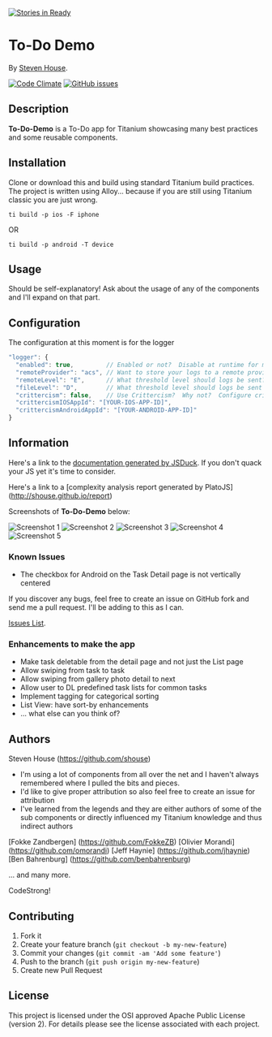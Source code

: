 [![Stories in Ready](https://badge.waffle.io/shouse/To-Do-Demo.png?label=ready&title=Ready)](https://waffle.io/shouse/To-Do-Demo)
# To-Do Demo

By [Steven House](https://www.linkedin.com/profile/view?id=4522122).

[![Code Climate](https://codeclimate.com/github/shouse/To-Do-Demo/badges/gpa.svg)](https://codeclimate.com/github/shouse/To-Do-Demo)
[![GitHub issues](https://img.shields.io/github/issues/badges/shields.svg)]()

## Description
**To-Do-Demo** is a To-Do app for Titanium showcasing many best practices and some reusable components.

## Installation
Clone or download this and build using standard Titanium build practices.  The project is written using Alloy... because if you are still using Titanium classic you are just wrong.

```console
ti build -p ios -F iphone
```
OR

```console
ti build -p android -T device
```

## Usage

Should be self-explanatory!  Ask about the usage of any of the components and I'll expand on that part.

## Configuration
The configuration at this moment is for the logger

```javascript
"logger": {
  "enabled": true,         // Enabled or not?  Disable at runtime for more capabilities
  "remoteProvider": "acs", // Want to store your logs to a remote provider?  Plugins needed and slight re-arch
  "remoteLevel": "E",      // What threshold level should logs be sent?
  "fileLevel": "D",        // What threshold level should logs be sent to filesytem? 
  "crittercism": false,    // Use Crittercism?  Why not?  Configure crittercism integration here
  "crittercismIOSAppId": "[YOUR-IOS-APP-ID]",
  "crittercismAndroidAppId": "[YOUR-ANDROID-APP-ID]"
}
```

## Information
Here's a link to the [documentation generated by JSDuck](http://shouse.github.io/docs).  If you don't quack your JS yet it's time to consider.

Here's a link to a [complexity analysis report generated by PlatoJS] (http://shouse.github.io/report)

Screenshots of **To-Do-Demo** below:

![Screenshot 1](https://raw.githubusercontent.com/shouse/To-Do-Demo/master/screenshots/screen-shot-1.png)
![Screenshot 2](https://raw.githubusercontent.com/shouse/To-Do-Demo/master/screenshots/screen-shot-2.png)
![Screenshot 3](https://raw.githubusercontent.com/shouse/To-Do-Demo/master/screenshots/screen-shot-3.png)
![Screenshot 4](https://raw.githubusercontent.com/shouse/To-Do-Demo/master/screenshots/screen-shot-4.png)
![Screenshot 5](https://raw.githubusercontent.com/shouse/To-Do-Demo/master/screenshots/screen-shot-5.png)

### Known Issues
* The checkbox for Android on the Task Detail page is not vertically centered

If you discover any bugs, feel free to create an issue on GitHub fork and send me a pull request.  I'll be adding to this as I can.

[Issues List](https://github.com/shouse/To-Do-Demo/issues).

### Enhancements to make the app
* Make task deletable from the detail page and not just the List page
* Allow swiping from task to task
* Allow swiping from gallery photo detail to next
* Allow user to DL predefined task lists for common tasks
* Implement tagging for categorical sorting
* List View: have sort-by enhancements
* ... what else can you think of? 

## Authors

Steven House (https://github.com/shouse)
* I'm using a lot of components from all over the net and I haven't always remembered where I pulled the bits and pieces. 
* I'd like to give proper attribution so also feel free to create an issue for attribution 
* I've learned from the legends and they are either authors of some of the sub components or directly influenced my Titanium knowledge and thus indirect authors

[Fokke Zandbergen] (https://github.com/FokkeZB)
[Olivier Morandi] (https://github.com/omorandi)
[Jeff Haynie] (https://github.com/jhaynie)
[Ben Bahrenburg] (https://github.com/benbahrenburg)

... and many more.

CodeStrong!

## Contributing

1. Fork it
2. Create your feature branch (`git checkout -b my-new-feature`)
3. Commit your changes (`git commit -am 'Add some feature'`)
4. Push to the branch (`git push origin my-new-feature`)
5. Create new Pull Request

## License
This project is licensed under the OSI approved Apache Public License (version 2). For details please see the license associated with each project.
